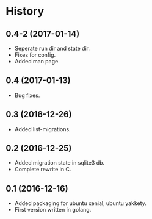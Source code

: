 # History

## 0.4-2 (2017-01-14)
* Seperate run dir and state dir.
* Fixes for config.
* Added man page.

## 0.4 (2017-01-13)
* Bug fixes.

## 0.3 (2016-12-26)
* Added list-migrations.

## 0.2 (2016-12-25)
* Added migration state in sqlite3 db.
* Complete rewrite in C.

## 0.1 (2016-12-16)
* Added packaging for ubuntu xenial, ubuntu yakkety.
* First version written in golang.

